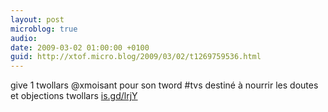 ```yaml
---
layout: post
microblog: true
audio: 
date: 2009-03-02 01:00:00 +0100
guid: http://xtof.micro.blog/2009/03/02/t1269759536.html
---
```

give 1 twollars @xmoisant pour son tword #tvs  destiné à nourrir les doutes et objections twollars [is.gd/lrjY](http://is.gd/lrjY)
